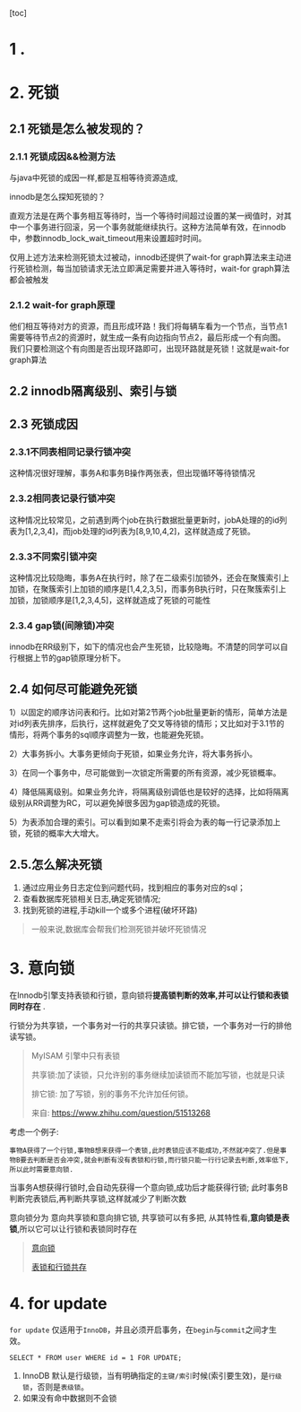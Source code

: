 [toc]

# **1 .**

# **2. 死锁**

## 2.1 死锁是怎么被发现的？

### 2.1.1 死锁成因&&检测方法

与java中死锁的成因一样,都是互相等待资源造成,

innodb是怎么探知死锁的？

   直观方法是在两个事务相互等待时，当一个等待时间超过设置的某一阀值时，对其中一个事务进行回滚，另一个事务就能继续执行。这种方法简单有效，在innodb中，参数innodb_lock_wait_timeout用来设置超时时间。

   仅用上述方法来检测死锁太过被动，innodb还提供了wait-for graph算法来主动进行死锁检测，每当加锁请求无法立即满足需要并进入等待时，wait-for graph算法都会被触发

### 2.1.2 wait-for graph原理

   他们相互等待对方的资源，而且形成环路！我们将每辆车看为一个节点，当节点1需要等待节点2的资源时，就生成一条有向边指向节点2，最后形成一个有向图。我们只要检测这个有向图是否出现环路即可，出现环路就是死锁！这就是wait-for graph算法

## **2.2 innodb隔离级别、索引与锁**

## **2.3 死锁成因**

### **2.3.1不同表相同记录行锁冲突**

   这种情况很好理解，事务A和事务B操作两张表，但出现循环等待锁情况

### **2.3.2相同表记录行锁冲突**

   这种情况比较常见，之前遇到两个job在执行数据批量更新时，jobA处理的的id列表为[1,2,3,4]，而job处理的id列表为[8,9,10,4,2]，这样就造成了死锁。

### **2.3.3不同索引锁冲突**

   这种情况比较隐晦，事务A在执行时，除了在二级索引加锁外，还会在聚簇索引上加锁，在聚簇索引上加锁的顺序是[1,4,2,3,5]，而事务B执行时，只在聚簇索引上加锁，加锁顺序是[1,2,3,4,5]，这样就造成了死锁的可能性

### **2.3.4 gap锁(间隙锁)冲突**

   innodb在RR级别下，如下的情况也会产生死锁，比较隐晦。不清楚的同学可以自行根据上节的gap锁原理分析下。

## **2.4 如何尽可能避免死锁**

1）以固定的顺序访问表和行。比如对第2节两个job批量更新的情形，简单方法是对id列表先排序，后执行，这样就避免了交叉等待锁的情形；又比如对于3.1节的情形，将两个事务的sql顺序调整为一致，也能避免死锁。

2）大事务拆小。大事务更倾向于死锁，如果业务允许，将大事务拆小。

3）在同一个事务中，尽可能做到一次锁定所需要的所有资源，减少死锁概率。

4）降低隔离级别。如果业务允许，将隔离级别调低也是较好的选择，比如将隔离级别从RR调整为RC，可以避免掉很多因为gap锁造成的死锁。

5）为表添加合理的索引。可以看到如果不走索引将会为表的每一行记录添加上锁，死锁的概率大大增大。

## **2.5.怎么解决死锁**

1. 通过应用业务日志定位到问题代码，找到相应的事务对应的sql；
2. 查看数据库死锁相关日志,确定死锁情况;
3. 找到死锁的进程,手动kill一个或多个进程(破坏环路)

> 一般来说,数据库会帮我们检测死锁并破坏死锁情况



# 3. 意向锁

在Innodb引擎支持表锁和行锁，意向锁将**提高锁判断的效率,并可以让行锁和表锁同时存在** .

行锁分为共享锁，一个事务对一行的共享只读锁。排它锁，一个事务对一行的排他读写锁。

> MyISAM 引擎中只有表锁
>
> 共享锁:加了读锁，只允许别的事务继续加读锁而不能加写锁，也就是只读
>
> 排它锁: 加了写锁，别的事务不允许加任何锁。
>
> 来自: https://www.zhihu.com/question/51513268

考虑一个例子:

	事物A获得了一个行锁,事物B想来获得一个表锁,此时表锁应该不能成功,不然就冲突了.但是事物B要去判断是否会冲突,就会判断有没有表锁和行锁,而行锁只能一行行记录去判断,效率低下,所以此时需要意向锁.

当事务A想获得行锁时,会自动先获得一个意向锁,成功后才能获得行锁; 此时事务B判断完表锁后,再判断共享锁,这样就减少了判断次数

意向锁分为 意向共享锁和意向排它锁, 共享锁可以有多把, 从其特性看,**意向锁是表锁**,所以它可以让行锁和表锁同时存在

> [意向锁](https://www.jianshu.com/p/e937830bc2de)
>
> [表锁和行锁共存](https://blog.csdn.net/zcl_love_wx/article/details/82015281)



# 4. for update

`for update` 仅适用于`InnoDB`，并且必须开启事务，在`begin`与`commit`之间才生效。

`SELECT * FROM user WHERE id = 1 FOR UPDATE;`

1. InnoDB 默认是行级锁，当有明确指定的`主键/索引`时候(索引要生效)，是`行级锁`，否则是`表级锁`。
2. 如果没有命中数据则不会锁



